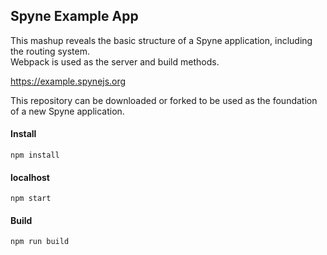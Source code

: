 ## Spyne Example App ##
This mashup reveals the basic structure of a Spyne application, including the routing system. <br/>Webpack is used as the server and build methods.</br>

https://example.spynejs.org

This repository can be downloaded or forked to be used as the foundation of a new Spyne application.

#### Install ####
```
npm install
```

#### localhost #####
```
npm start
```

#### Build ####
```
npm run build
```
